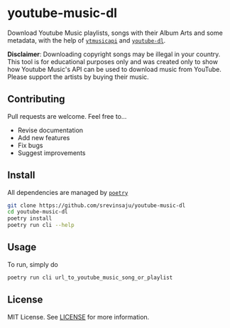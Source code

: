 # youtube-music-dl

Download Youtube Music playlists, songs with their Album Arts and some metadata, with
the help of [`ytmusicapi`](https://ytmusicapi.readthedocs.io/) and [`youtube-dl`](https://github.com/ytdl-org/youtube-dl/).

**Disclaimer**: Downloading copyright songs may be illegal in your country. 
This tool is for educational purposes only and was created only to show how Youtube Music's API 
can be used to download music from YouTube. Please support the artists by buying their music.


## Contributing
Pull requests are welcome. Feel free to...

* Revise documentation
* Add new features
* Fix bugs
* Suggest improvements

## Install

All dependencies are managed by [`poetry`](https://github.com/python-poetry/poetry)

```bash
git clone https://github.com/srevinsaju/youtube-music-dl
cd youtube-music-dl
poetry install
poetry run cli --help
```


## Usage

To run, simply do
```bash
poetry run cli url_to_youtube_music_song_or_playlist
```


## License

MIT License. See [LICENSE](./LICENSE) for more information.

